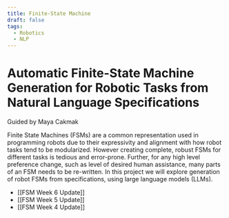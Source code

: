 ```yaml
---
title: Finite-State Machine
draft: false
tags:
  - Robotics
  - NLP
---
```

# Automatic Finite-State Machine Generation for Robotic Tasks from Natural Language Specifications
Guided by Maya Cakmak

Finite State Machines (FSMs) are a common representation used in programming robots due to their expressivity and alignment with how robot tasks tend to be modularized. However creating complete, robust FSMs for different tasks is tedious and error-prone. Further, for any high level preference change, such as level of desired human assistance, many parts of an FSM needs to be re-written. In this project we will explore generation of robot FSMs from specifications, using large language models (LLMs).

- [[FSM Week 6 Update]]
- [[FSM Week 5 Update]]
- [[FSM Week 4 Update]]